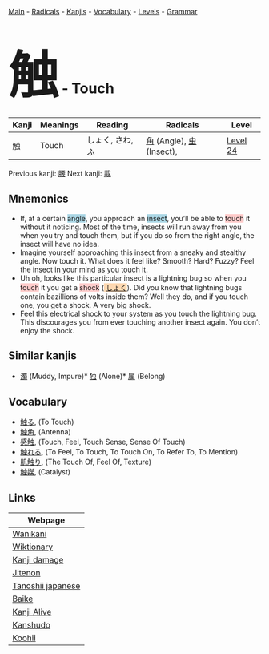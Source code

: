 <style> bigfont {font-size: 100px}</style>
[Main](../README.md) -
[Radicals](../radicals.md) -
[Kanjis](../kanjis.md) -
[Vocabulary](../vocabulary.md) -
[Levels](../levels.md) -
[Grammar](../grammar.md)
# <bigfont> 触</bigfont> - Touch 

| Kanji | Meanings | Reading | Radicals | Level |
| --- | --- | --- | --- | --- |
| 触 | Touch | しょく, さわ, ふ | [角](../radicals/角.md) (Angle), [虫](../radicals/虫.md) (Insect),  | [Level 24](../levels/wk_level24.md) |

Previous kanji: [腰](腰.md) Next kanji: [載](載.md) 

## Mnemonics
 * If, at a certain <span style="background-color:#ADD8E6"> angle</span>, you approach an <span style="background-color:#ADD8E6"> insect</span>, you’ll be able to <span style="background-color:#ffcccb"> touch</span> it without it noticing. Most of the time, insects will run away from you when you try and touch them, but if you do so from the right angle, the insect will have no idea.
* Imagine yourself approaching this insect from a sneaky and stealthy angle. Now touch it. What does it feel like? Smooth? Hard? Fuzzy? Feel the insect in your mind as you touch it.
* Uh oh, looks like this particular insect is a lightning bug so when you <span style="background-color:#ffcccb"> touch</span> it you get a <span style="background-color:#ffcccb"> shock</span> (<span style="background-color:#fed8b1"> [しょく](https://jisho.org/search/しょく)</span>). Did you know that lightning bugs contain bazillions of volts inside them? Well they do, and if you touch one, you get a shock. A very big shock.
* Feel this electrical shock to your system as you touch the lightning bug. This discourages you from ever touching another insect again. You don’t enjoy the shock.


## Similar kanjis
 * [濁](濁.md) (Muddy, Impure)* [独](独.md) (Alone)* [属](属.md) (Belong)


## Vocabulary
 * [触る](../vocabulary/触.md), (To Touch)
* [触角](../vocabulary/触.md), (Antenna)
* [感触](../vocabulary/触.md), (Touch, Feel, Touch Sense, Sense Of Touch)
* [触れる](../vocabulary/触.md), (To Feel, To Touch, To Touch On, To Refer To, To Mention)
* [肌触り](../vocabulary/触.md), (The Touch Of, Feel Of, Texture)
* [触媒](../vocabulary/触.md), (Catalyst)



## Links 

| Webpage |
| --- |
| [Wanikani          ](https://www.wanikani.com/kanji/触) |
| [Wiktionary        ](https://en.wiktionary.org/wiki/触) |
| [Kanji damage      ](http://www.kanjidamage.com/kanji/search?utf8=✓&q=触) |
| [Jitenon           ](https://jitenon.com/kanji/触) |
| [Tanoshii japanese ](https://www.tanoshiijapanese.com/dictionary/kanji.cfm?k=触) |
| [Baike             ](https://baike.baidu.com/item/触) |
| [Kanji Alive       ](https://app.kanjialive.com/触) |
| [Kanshudo          ](https://www.kanshudo.com/searchmn?q=触) |
| [Koohii            ](https://kanji.koohii.com/study/kanji/触) |
